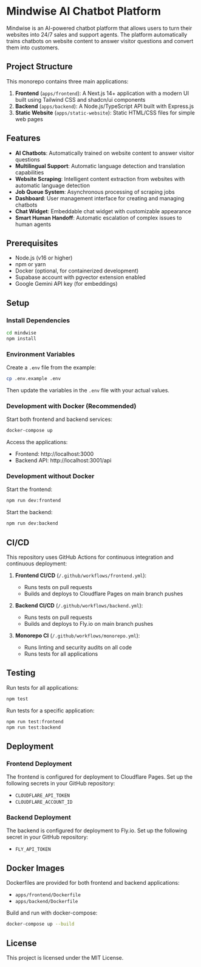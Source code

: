 # Mindwise AI Chatbot Platform

Mindwise is an AI-powered chatbot platform that allows users to turn their websites into 24/7 sales and support agents. The platform automatically trains chatbots on website content to answer visitor questions and convert them into customers.

## Project Structure

This monorepo contains three main applications:

1. **Frontend** (`apps/frontend`): A Next.js 14+ application with a modern UI built using Tailwind CSS and shadcn/ui components
2. **Backend** (`apps/backend`): A Node.js/TypeScript API built with Express.js
3. **Static Website** (`apps/static-website`): Static HTML/CSS files for simple web pages

## Features

- **AI Chatbots**: Automatically trained on website content to answer visitor questions
- **Multilingual Support**: Automatic language detection and translation capabilities
- **Website Scraping**: Intelligent content extraction from websites with automatic language detection
- **Job Queue System**: Asynchronous processing of scraping jobs
- **Dashboard**: User management interface for creating and managing chatbots
- **Chat Widget**: Embeddable chat widget with customizable appearance
- **Smart Human Handoff**: Automatic escalation of complex issues to human agents

## Prerequisites

- Node.js (v16 or higher)
- npm or yarn
- Docker (optional, for containerized development)
- Supabase account with pgvector extension enabled
- Google Gemini API key (for embeddings)

## Setup

### Install Dependencies

```bash
cd mindwise
npm install
```

### Environment Variables

Create a `.env` file from the example:
```bash
cp .env.example .env
```

Then update the variables in the `.env` file with your actual values.

### Development with Docker (Recommended)

Start both frontend and backend services:
```bash
docker-compose up
```

Access the applications:
- Frontend: http://localhost:3000
- Backend API: http://localhost:3001/api

### Development without Docker

Start the frontend:
```bash
npm run dev:frontend
```

Start the backend:
```bash
npm run dev:backend
```

## CI/CD

This repository uses GitHub Actions for continuous integration and continuous deployment:

1. **Frontend CI/CD** (`/.github/workflows/frontend.yml`):
   - Runs tests on pull requests
   - Builds and deploys to Cloudflare Pages on main branch pushes

2. **Backend CI/CD** (`/.github/workflows/backend.yml`):
   - Runs tests on pull requests
   - Builds and deploys to Fly.io on main branch pushes

3. **Monorepo CI** (`/.github/workflows/monorepo.yml`):
   - Runs linting and security audits on all code
   - Runs tests for all applications

## Testing

Run tests for all applications:
```bash
npm test
```

Run tests for a specific application:
```bash
npm run test:frontend
npm run test:backend
```

## Deployment

### Frontend Deployment
The frontend is configured for deployment to Cloudflare Pages. Set up the following secrets in your GitHub repository:
- `CLOUDFLARE_API_TOKEN`
- `CLOUDFLARE_ACCOUNT_ID`

### Backend Deployment
The backend is configured for deployment to Fly.io. Set up the following secret in your GitHub repository:
- `FLY_API_TOKEN`

## Docker Images

Dockerfiles are provided for both frontend and backend applications:
- `apps/frontend/Dockerfile`
- `apps/backend/Dockerfile`

Build and run with docker-compose:
```bash
docker-compose up --build
```

## License

This project is licensed under the MIT License.